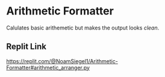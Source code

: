 # Arithmetic Formatter
Calulates basic arithemetic but makes the output looks _clean_.

## Replit Link
https://replit.com/@NoamSiegel1/Arithmetic-Formatter#arithmetic_arranger.py

